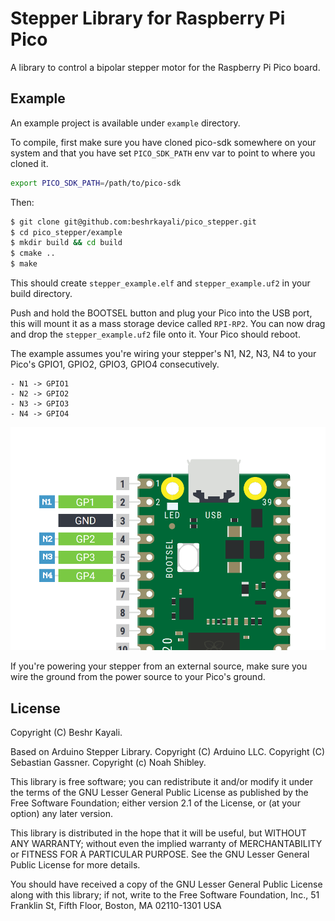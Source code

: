 # Stepper Library for Raspberry Pi Pico

A library to control a bipolar stepper motor for the Raspberry Pi Pico board.

## Example

An example project is available under `example` directory.

To compile, first make sure you have cloned pico-sdk somewhere on your system and that
you have set `PICO_SDK_PATH` env var to point to where you cloned it.

```sh
export PICO_SDK_PATH=/path/to/pico-sdk
```

Then:

```sh
$ git clone git@github.com:beshrkayali/pico_stepper.git
$ cd pico_stepper/example
$ mkdir build && cd build
$ cmake ..
$ make
```

This should create `stepper_example.elf` and `stepper_example.uf2` in your build directory.

Push and hold the BOOTSEL button and plug your Pico into the USB port, this will mount it as a
mass storage device called `RPI-RP2`. You can now drag and drop the `stepper_example.uf2` file onto it.
Your Pico should reboot.

The example assumes you're wiring your stepper's N1, N2, N3, N4 to
your Pico's GPIO1, GPIO2, GPIO3, GPIO4 consecutively.

```
- N1 -> GPIO1
- N2 -> GPIO2
- N3 -> GPIO3
- N4 -> GPIO4
```

![pico_stepper](./example/pico_stepper.png)

If you're powering your stepper from an external source, make sure you wire
the ground from the power source to your Pico's ground.

## License

Copyright (C) Beshr Kayali.

Based on Arduino Stepper Library. Copyright (C) Arduino LLC. Copyright (C) Sebastian Gassner. Copyright (c) Noah Shibley.

This library is free software; you can redistribute it and/or modify it under the terms of the GNU Lesser General Public License as published by the Free Software Foundation; either version 2.1 of the License, or (at your option) any later version.

This library is distributed in the hope that it will be useful, but WITHOUT ANY WARRANTY; without even the implied warranty of MERCHANTABILITY or FITNESS FOR A PARTICULAR PURPOSE. See the GNU Lesser General Public License for more details.

You should have received a copy of the GNU Lesser General Public License along with this library; if not, write to the Free Software Foundation, Inc., 51 Franklin St, Fifth Floor, Boston, MA 02110-1301 USA
